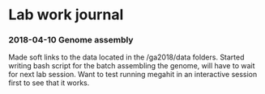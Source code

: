 # Lab work journal

### 2018-04-10 Genome assembly
Made soft links to the data located in the /ga2018/data folders.
Started writing bash script for the batch assembling the genome, will have to wait for next lab session.
Want to test running megahit in an interactive session first to see that it works. 

